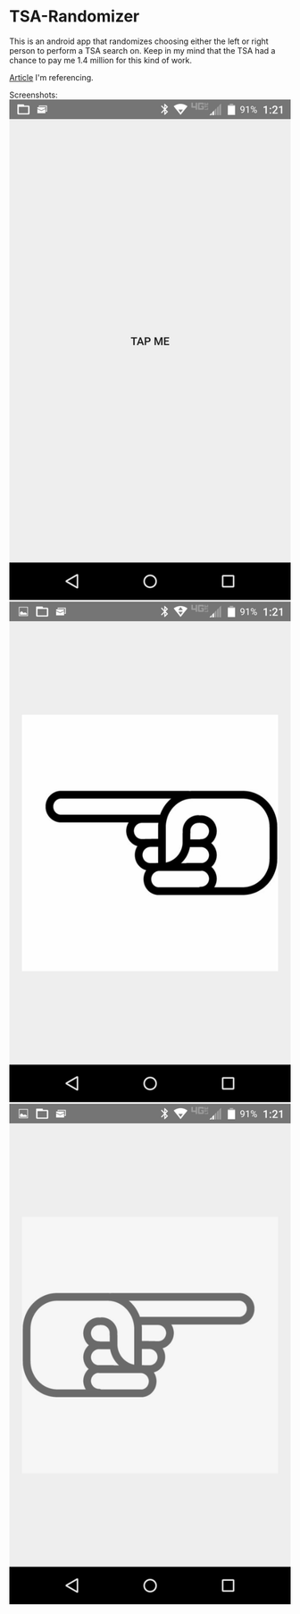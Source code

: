 # TSA-Randomizer
This is an android app that randomizes choosing either the left or right person to perform a TSA search on. Keep in my mind that the TSA had a chance to pay me 1.4 million for this kind of work.

[Article](http://www.geek.com/apps/tsa-paid-1-4-million-for-randomizer-app-that-chooses-left-or-right-1651337/) I'm referencing.

Screenshots:
![](https://github.com/wspringe/TSA-Randomizer/blob/master/Screenshot_2016-04-07-13-21-03.png)
![](https://github.com/wspringe/TSA-Randomizer/blob/master/Screenshot_2016-04-07-13-21-06.png)
![](https://github.com/wspringe/TSA-Randomizer/blob/master/Screenshot_2016-04-07-13-21-24.png)

